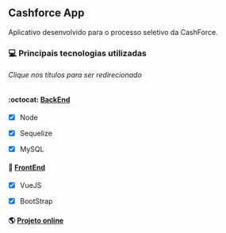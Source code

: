 ## Cashforce App

Aplicativo desenvolvido para o processo seletivo da CashForce.

### 💻 Principais tecnologias utilizadas
######  *Clique nos títulos para ser redirecionado*

#### :octocat: <a href="https://github.com/IsaacMagno/cashforce-db">BackEnd</a>

- [x] Node
- [x] Sequelize
- [x] MySQL


#### 🐙 <a href="https://github.com/IsaacMagno/cashforce-ft">FrontEnd</a>

- [x] VueJS
- [x] BootStrap


#### :earth_americas: <a href="https://cashforce-ft.herokuapp.com/">Projeto online</a>
